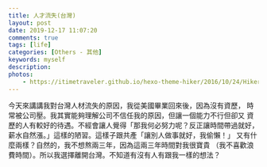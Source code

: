 ```yaml
---
title: 人才流失(台灣)
layout: post
date: 2019-12-17 11:07:20
comments: true
tags: [life]
categories: [Others - 其他]
keywords: myself
description: 
photos:
	- https://itimetraveler.github.io/hexo-theme-hiker/2016/10/24/Hiker%E4%B8%BB%E9%A2%98%E9%A2%84%E8%A7%88/homepage-index.png
---
```


今天來講講我對台灣人材流失的原因，我從美國畢業回來後，因為沒有資歷，
時常被公司壓。我其實能夠理解公司不信任我的原因，但讓一個能力不行但卻又
資歷的人有較好的待遇。不經會讓人覺得「那我何必努力呢？反正讓時間帶過就好，
薪水自然漲。」這樣的陋習。這樣子跟共產「讓別人做事就好，我偷懶！」
又有什麼兩樣？自然的，我不想熬兩三年，因為這兩三年時間對我很寶貴
（我不喜歡浪費時間）。所以我選擇離開台灣。不知道有沒有人有跟我一樣的想法？
